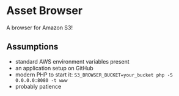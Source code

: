 # Asset Browser

A browser for Amazon S3!

## Assumptions

 * standard AWS environment variables present
 * an application setup on GitHub
 * modern PHP to start it: `S3_BROWSER_BUCKET=your_bucket php -S 0.0.0.0:8080 -t www`
 * probably patience


